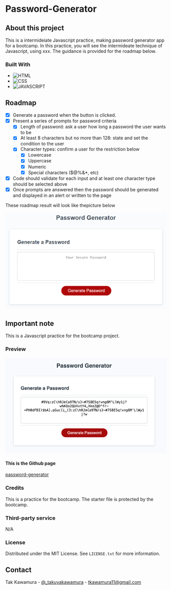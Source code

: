 # Password-Generator

## About this project

This is a intermideiate Javascript practice, making password generator app for a bootcamp. In this practice, you will see the intermideate technique of Javascript, using xxx. The guidance is provided for the roadmap below.

### Built With

- ![HTML]
- ![CSS]
- ![JAVASCRIPT]

## Roadmap

- [x] Generate a password when the button is clicked.
- [x] Present a series of prompts for password criteria
  - [x] Length of password: ask a user how long a password the user wants to be
  - [x] At least 8 characters but no more than 128: state and set the condition to the user
  - [x] Character types: confirm a user for the restriction below
    - [x] Lowercase
    - [x] Uppercase
    - [x] Numeric
    - [x] Special characters ($@%&\*, etc)
- [x] Code should validate for each input and at least one character type should be selected above
- [x] Once prompts are answered then the password should be generated and displayed in an alert or written to the page

These roadmap result will look like thepicture below

![password generator demo](./assets/guide/05-javascript-challenge-demo.png)

## Important note

This is a Javascript practice for the bootcamp project.

### Preview

![Preview](./assets/images/demo.png)

#### This is the Github page

[password-generator](https://sebecjeanluc.github.io/password-generator/)

### Credits

This is a practice for the bootcamp. The starter file is protected by the bootcamp.

### Third-party service

N/A

### License

Distributed under the MIT License. See `LICENSE.txt` for more information.

## Contact

Tak Kawamura - [@\_takuyakawamura](https://twitter.com/_takuyakawamura) - tkawamura11@gmail.com

<!-- MARKDOWN LINKS & IMAGES -->
<!-- https://www.markdownguide.org/basic-syntax/#reference-style-links -->

[HTML]: https://img.shields.io/badge/HTML-orange
[CSS]: https://img.shields.io/badge/CSS-blue
[JAVASCRIPT]: https://img.shields.io/badge/Javascript-yellow
